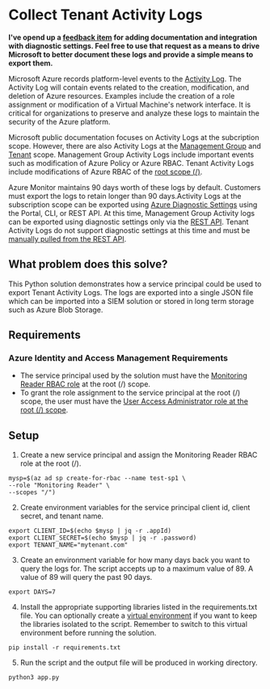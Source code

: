 # Collect Tenant Activity Logs

**I've opend up a [feedback item](https://feedback.azure.com/d365community/idea/5e27b864-b1a8-ec11-a81c-6045bd7d1bee) for adding documentation and integration with diagnostic settings. Feel free to use that request as a means to drive Microsoft to better document these logs and provide a simple means to export them.**

Microsoft Azure records platform-level events to the [Activity Log](https://docs.microsoft.com/en-us/azure/azure-monitor/essentials/activity-log). The Activity Log will contain events related to the creation, modification, and deletion of Azure resources. Examples include the creation of a role assignment or modification of a Virtual Machine's network interface. It is critical for organizations to preserve and analyze these logs to maintain the security of the Azure platform.

Microsoft public documentation focuses on Activity Logs at the subcription scope. However, there are also Activity Logs at the [Management Group](https://journeyofthegeek.com/2019/10/17/capturing-azure-management-group-activity-logs-using-azure-automation-part-1/) and [Tenant](https://docs.microsoft.com/en-us/rest/api/monitor/tenant-activity-logs) scope. Management Group Activity Logs include important events such as modification of Azure Policy or Azure RBAC. Tenant Activity Logs include modifications of Azure RBAC of the [root scope (/)](https://docs.microsoft.com/en-us/azure/role-based-access-control/elevate-access-global-admin).

Azure Monitor maintains 90 days worth of these logs by default. Customers must export the logs to retain longer than 90 days.Activity Logs at the subscription scope can be exported using [Azure Diagnostic Settings](https://docs.microsoft.com/en-us/azure/azure-monitor/essentials/diagnostic-settings?tabs=CMD) using the Portal, CLI, or REST API. At this time, Management Group Activity logs can be exported using diagnostic settings only via the [REST API](https://docs.microsoft.com/en-us/rest/api/monitor/management-group-diagnostic-settings/create-or-update). Tenant Activity Logs do not support diagnostic settings at this time and must be [manually pulled from the REST API](https://docs.microsoft.com/en-us/rest/api/monitor/tenant-activity-logs).

## What problem does this solve?
This Python solution demonstrates how a service principal could be used to export Tenant Activity Logs. The logs are exported into a single JSON file which can be imported into a SIEM solution or stored in long term storage such as Azure Blob Storage.

## Requirements
### Azure Identity and Access Management Requirements
* The service principal used by the solution must have the [Monitoring Reader RBAC role](https://docs.microsoft.com/en-us/azure/role-based-access-control/built-in-roles#monitoring-reader) at the root (/) scope.
* To grant the role assignment to the service principal at the root (/) scope, the user must have the [User Access Administrator role at the root (/) scope](https://docs.microsoft.com/en-us/azure/role-based-access-control/elevate-access-global-admin).


## Setup
1. Create a new service principal and assign the Monitoring Reader RBAC role at the root (/).

```
mysp=$(az ad sp create-for-rbac --name test-sp1 \
--role "Monitoring Reader" \
--scopes "/")
```
2. Create environment variables for the service principal client id, client secret, and tenant name.

```
export CLIENT_ID=$(echo $mysp | jq -r .appId)
export CLIENT_SECRET=$(echo $mysp | jq -r .password)
export TENANT_NAME="mytenant.com"
```

3. Create an environment variable for how many days back you want to query the logs for. The script accepts up to a maximum value of 89. A value of 89 will query the past 90 days.

```
export DAYS=7
```

4. Install the appropriate supporting libraries listed in the requirements.txt file. You can optionally create a [virtual environment](https://uoa-eresearch.github.io/eresearch-cookbook/recipe/2014/11/26/python-virtual-env/) if you want to keep the libraries isolated to the script. Remember to switch to this virtual environment before running the solution.

```
pip install -r requirements.txt
```

5. Run the script and the output file will be produced in working directory.

```
python3 app.py
```



